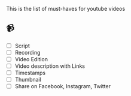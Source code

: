 This is the list of must-haves for youtube videos

## 📹
- [ ] Script
- [ ] Recording
- [ ] Video Edition
- [ ] Video description with Links
- [ ] Timestamps
- [ ] Thumbnail
- [ ] Share on Facebook, Instagram, Twitter
